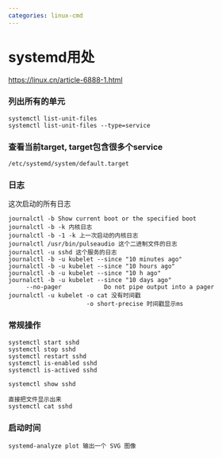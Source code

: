```yaml
---
categories: linux-cmd
---
```


# systemd用处

https://linux.cn/article-6888-1.html

### 列出所有的单元
```
systemctl list-unit-files
systemctl list-unit-files --type=service
```

### 查看当前target, target包含很多个service
```
/etc/systemd/system/default.target
```

### 日志
这次启动的所有日志
```
journalctl -b Show current boot or the specified boot
journalctl -b -k 内核日志
journalctl -b -1 -k 上一次启动的内核日志
journalctl /usr/bin/pulseaudio 这个二进制文件的日志
journalctl -u sshd 这个服务的日志
journalctl -b -u kubelet --since "10 minutes ago"
journalctl -b -u kubelet --since "10 hours ago"
journalctl -b -u kubelet --since "10 h ago"
journalctl -b -u kubelet --since "10 days ago"
     --no-pager            Do not pipe output into a pager
journalctl -u kubelet -o cat 没有时间戳
                      -o short-precise 时间戳显示ms
```

### 常规操作
```
systemctl start sshd
systemctl stop sshd
systemctl restart sshd
systemctl is-enabled sshd
systemctl is-actived sshd

systemctl show sshd

直接把文件显示出来
systemctl cat sshd

```

### 启动时间
```
systemd-analyze plot 输出一个 SVG 图像
```
